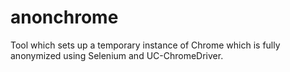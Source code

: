 # anonchrome
Tool which sets up a temporary instance of Chrome which is fully anonymized using Selenium and UC-ChromeDriver. 
